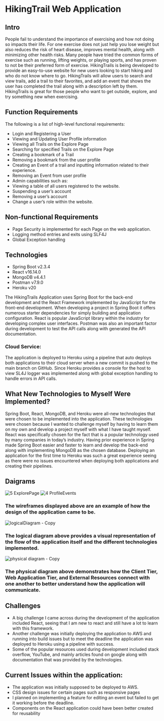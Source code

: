 # HikingTrail Web Application

## Intro
People fail to understand the importance of exercising and how not doing so impacts their life. For one exercise does not just help you lose weight but also reduces the risk of heart disease, improves mental health, along with minimizing other health risks. Many people have tried the common forms of exercise such as running, lifting weights, or playing sports, and has proven to not be their preferred form of exercise. HikingTrails is being developed to provide an easy-to-use website for new users looking to start hiking and who do not know where to go. HikingTrails will allow users to search and view trails, add a trail to their favorites, and add an event that shows the user has completed the trail along with a description left by them. HikingTrails is great for those people who want to get outside, explore, and try something new when exercising.

## Function Requirements
The following is a list of high-level functional requirements:
* Login and Registering a User
* Viewing and Updating User Profile information 
* Viewing all Trails on the Explore Page
* Searching for specified Trails on the Explore Page
* Creating a bookmark of a Trail 
* Removing a bookmark from the user profile
* Creating an Event of a trail and inputting information related to their experience. 
* Removing an Event from user profile 
* Admin capabilities such as:
* Viewing a table of all users registered to the website.
* Suspending a user’s account
* Removing a user’s account 
* Change a user’s role within the website. 
## Non-functional Requirements 
* Page Security is implemented for each Page on the web application.
* Logging method entries and exits using SLF4J
* Global Exception handling 

## Technologies
* Spring Boot v2.3.4
* React v16.14.0 
* MongoDB v4.4.1 
* Postman v7.9.0
* Heroku v20

The HikingTrails Application uses Spring Boot for the back-end development and the React Framework implemented by JavaScript for the front-end development. When developing a project in Spring Boot it offers numerous starter dependencies for simply building and application configuration. React is popular JavaScript library within the industry for developing complex user interfaces. Postman was also an important factor during development to test the API calls along with generated the API documentation.
### Cloud Service:
The application is deployed to Heroku using a pipeline that auto deploys both applications to their cloud server when a new commit is pushed to the main branch on GitHub. Since Heroku provides a console for the host to view SL4J logger was implemented along with global exception handling to handle errors in API calls. 

## What New Technologies to Myself Were Implemented?
Spring Boot, React, MongoDB, and Heroku were all-new technologies that were chosen to be implemented into the application. These technologies were chosen because I wanted to challenge myself by having to learn them on my own and develop a project myself with what I have taught myself. React was specifically chosen for the fact that is a popular technology used by many companies in today’s industry. Having prior experience in Spring made Spring Boot easier and faster to learn and develop the back-end along with implementing MongoDB as the chosen database. Deploying an application for the first time to Heroku was such a great experience seeing as there were no issues encountered when deploying both applications and creating their pipelines. 

## Daigrams
![5 ExplorePage](https://user-images.githubusercontent.com/37810476/113539959-d61eb580-9593-11eb-8e20-742e12da6a32.PNG)
![4 ProfileEvents](https://user-images.githubusercontent.com/37810476/113539971-e171e100-9593-11eb-9de4-f1161fc6c105.PNG)
### The wireframes displayed above are an example of how the design of the application came to be.

![logicalDiagram - Copy](https://user-images.githubusercontent.com/37810476/113539926-c010f500-9593-11eb-882c-a672e587f66b.png)
### The logical diagram above provides a visual representation of the flow of the application itself and the different technologies implemented.

![physical diagram - Copy](https://user-images.githubusercontent.com/37810476/113539930-c1dab880-9593-11eb-9f78-085174d3584a.png)
### The physical diagram above demonstrates how the Client Tier, Web Application Tier, and External Resources connect with one another to better understand how the application will communicate.

## Challenges
* A big challenge I came across during the development of the application included React, seeing that I am new to react and still have a lot to learn with this framework. 
* Another challenge was initially deploying the application to AWS and running into build issues but to meet the deadline the application was deployed to Heroku using a pipeline with success.
* Some of the popular resources used during development included stack overflow, YouTube, and mainly articles found on google along with documentation that was provided by the technologies.

## Current Issues within the application:
* The application was initially supposed to be deployed to AWS.
* CSS design issues for certain pages such as responsive pages
* I planned on implementing a feature for editing an event but failed to get it working before the deadline.
* Components on the React application could have been better created for reusability
